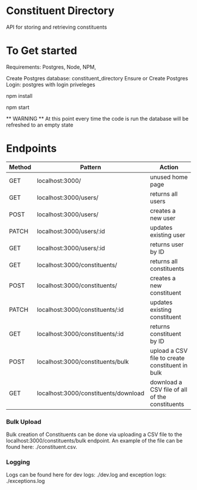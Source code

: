 # Constituent Directory
API for storing and retrieving constituents

# To Get started
Requirements: Postgres, Node, NPM, 

Create Postgres database: constituent_directory
Ensure or Create Postgres Login: postgres with login priveleges

npm install

npm start

** WARNING **
At this point every time the code is run the database will be refreshed to an empty state

# Endpoints

| Method | Pattern | Action |
| ------ | ------- | ------ |
| GET | localhost:3000/ | unused home page |
| GET | localhost:3000/users/ | returns all users |
| POST | localhost:3000/users/ | creates a new user |
| PATCH | localhost:3000/users/:id | updates existing user |
| GET | localhost:3000/users/:id | returns user by ID |
| GET | localhost:3000/constituents/ | returns all constituents |
| POST | localhost:3000/constituents/ | creates a new constituent |
| PATCH | localhost:3000/constituents/:id | updates existing constituent |
| GET | localhost:3000/constituents/:id | returns constituent by ID |
| POST | localhost:3000/constituents/bulk | upload a CSV file to create constituent in bulk |
| GET | localhost:3000/constituents/download | download a CSV file of all of the constituents |

### Bulk Upload

Bulk creation of Constituents can be done via uploading a CSV file to the localhost:3000/constituents/bulk endpoint. An example of the file can be found here: ./constituent.csv.

### Logging

Logs can be found here for dev logs: ./dev.log and exception logs: ./exceptions.log
